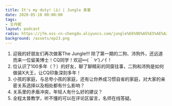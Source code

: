 ```yaml
---
title: It's my duty!（上）| Jungle 来客
date: 2020-05-10 00:00:00
tags:
- 王丹妮
layout: podcast
radio: https://jfm.oss-cn-chengdu.aliyuncs.com/jungle%E6%9D%A5%E5%AE%A2%E7%AC%AC%E4%BA%8C%E6%9C%9F%20%E4%B8%8A%202.1.mp3
background: /assets/ep23.png
---
```


1. 迎我的好朋友们再次做客The Jungle!!! 除了第一期的二狗、沛狗外，还远道而来一位留美博士！CQ同学！欢迎━(*｀∀´*)ノ亻!
2. 位认识了100多年（？）的好友，聊了聊精彩的同窗往事，二狗和沛狗是如何做装X大王，让CQ印象深刻多年！
3. 小孩的家庭，与总夸小孩的家庭，还有让你养成习惯自省的家庭，对大家的亲密关系选择以及相处都有什么影响？
4. 关系里的矛盾冲突，年轻人有什么好的建议？
5. 全程太普教学，听不懂的可以在评论区留言，名师在线答疑。

